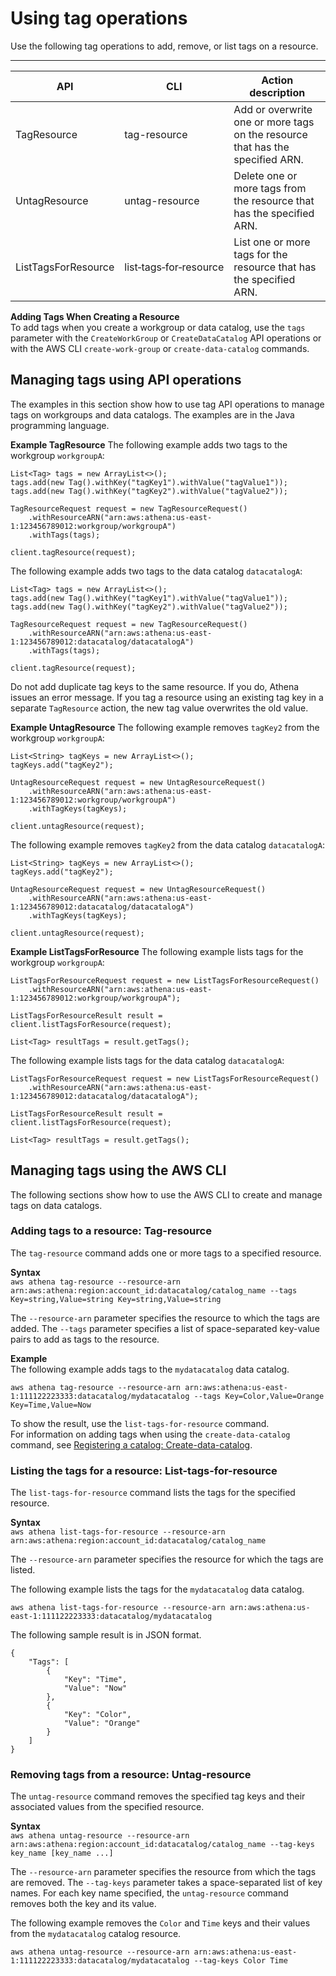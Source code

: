 # Using tag operations<a name="tags-operations"></a>

Use the following tag operations to add, remove, or list tags on a resource\.


****  

| API | CLI | Action description | 
| --- | --- | --- | 
| TagResource | tag\-resource | Add or overwrite one or more tags on the resource that has the specified ARN\. | 
| UntagResource | untag\-resource | Delete one or more tags from the resource that has the specified ARN\. | 
| ListTagsForResource | list‑tags‑for‑resource | List one or more tags for the resource that has the specified ARN\. | 

**Adding Tags When Creating a Resource**  
To add tags when you create a workgroup or data catalog, use the `tags` parameter with the `CreateWorkGroup` or `CreateDataCatalog` API operations or with the AWS CLI `create-work-group` or `create-data-catalog` commands\.

## Managing tags using API operations<a name="tags-operations-examples-java"></a>

The examples in this section show how to use tag API operations to manage tags on workgroups and data catalogs\. The examples are in the Java programming language\.

**Example TagResource**  <a name="example1"></a>
The following example adds two tags to the workgroup `workgroupA`:  

```
List<Tag> tags = new ArrayList<>();
tags.add(new Tag().withKey("tagKey1").withValue("tagValue1"));
tags.add(new Tag().withKey("tagKey2").withValue("tagValue2"));

TagResourceRequest request = new TagResourceRequest()
    .withResourceARN("arn:aws:athena:us-east-1:123456789012:workgroup/workgroupA")
    .withTags(tags);

client.tagResource(request);
```
The following example adds two tags to the data catalog `datacatalogA`:  

```
List<Tag> tags = new ArrayList<>();
tags.add(new Tag().withKey("tagKey1").withValue("tagValue1"));
tags.add(new Tag().withKey("tagKey2").withValue("tagValue2"));

TagResourceRequest request = new TagResourceRequest()
    .withResourceARN("arn:aws:athena:us-east-1:123456789012:datacatalog/datacatalogA")
    .withTags(tags);

client.tagResource(request);
```
Do not add duplicate tag keys to the same resource\. If you do, Athena issues an error message\. If you tag a resource using an existing tag key in a separate `TagResource` action, the new tag value overwrites the old value\.

**Example UntagResource**  <a name="example2"></a>
The following example removes `tagKey2` from the workgroup `workgroupA`:  

```
List<String> tagKeys = new ArrayList<>();
tagKeys.add("tagKey2");

UntagResourceRequest request = new UntagResourceRequest()
    .withResourceARN("arn:aws:athena:us-east-1:123456789012:workgroup/workgroupA")
    .withTagKeys(tagKeys);

client.untagResource(request);
```
The following example removes `tagKey2` from the data catalog `datacatalogA`:  

```
List<String> tagKeys = new ArrayList<>();
tagKeys.add("tagKey2");

UntagResourceRequest request = new UntagResourceRequest()
    .withResourceARN("arn:aws:athena:us-east-1:123456789012:datacatalog/datacatalogA")
    .withTagKeys(tagKeys);

client.untagResource(request);
```

**Example ListTagsForResource**  <a name="example3"></a>
The following example lists tags for the workgroup `workgroupA`:  

```
ListTagsForResourceRequest request = new ListTagsForResourceRequest()
    .withResourceARN("arn:aws:athena:us-east-1:123456789012:workgroup/workgroupA");

ListTagsForResourceResult result = client.listTagsForResource(request);

List<Tag> resultTags = result.getTags();
```
The following example lists tags for the data catalog `datacatalogA`:  

```
ListTagsForResourceRequest request = new ListTagsForResourceRequest()
    .withResourceARN("arn:aws:athena:us-east-1:123456789012:datacatalog/datacatalogA");

ListTagsForResourceResult result = client.listTagsForResource(request);

List<Tag> resultTags = result.getTags();
```

## Managing tags using the AWS CLI<a name="tags-operations-examples-cli"></a>

The following sections show how to use the AWS CLI to create and manage tags on data catalogs\.

### Adding tags to a resource: Tag\-resource<a name="tags-operations-examples-cli-tag-resource"></a>

The `tag-resource` command adds one or more tags to a specified resource\.

**Syntax**  
`aws athena tag-resource --resource-arn arn:aws:athena:region:account_id:datacatalog/catalog_name --tags Key=string,Value=string Key=string,Value=string`

The `--resource-arn` parameter specifies the resource to which the tags are added\. The `--tags` parameter specifies a list of space\-separated key\-value pairs to add as tags to the resource\. 

**Example**  
The following example adds tags to the `mydatacatalog` data catalog\.  

```
aws athena tag-resource --resource-arn arn:aws:athena:us-east-1:111122223333:datacatalog/mydatacatalog --tags Key=Color,Value=Orange Key=Time,Value=Now
```
To show the result, use the `list-tags-for-resource` command\.   
For information on adding tags when using the `create-data-catalog` command, see [Registering a catalog: Create\-data\-catalog](datastores-hive-cli.md#datastores-hive-cli-registering-a-catalog)\.

### Listing the tags for a resource: List\-tags\-for\-resource<a name="tags-operations-examples-cli-list-tags-for-resource"></a>

The `list-tags-for-resource` command lists the tags for the specified resource\.

**Syntax**  
`aws athena list-tags-for-resource --resource-arn arn:aws:athena:region:account_id:datacatalog/catalog_name`

The `--resource-arn` parameter specifies the resource for which the tags are listed\. 

The following example lists the tags for the `mydatacatalog` data catalog\.

```
aws athena list-tags-for-resource --resource-arn arn:aws:athena:us-east-1:111122223333:datacatalog/mydatacatalog
```

The following sample result is in JSON format\.

```
{
    "Tags": [
        {
            "Key": "Time",
            "Value": "Now"
        },
        {
            "Key": "Color",
            "Value": "Orange"
        }
    ]
}
```

### Removing tags from a resource: Untag\-resource<a name="tags-operations-examples-cli-untag-resource"></a>

The `untag-resource` command removes the specified tag keys and their associated values from the specified resource\.

**Syntax**  
`aws athena untag-resource --resource-arn arn:aws:athena:region:account_id:datacatalog/catalog_name --tag-keys key_name [key_name ...]` 

The `--resource-arn` parameter specifies the resource from which the tags are removed\. The `--tag-keys` parameter takes a space\-separated list of key names\. For each key name specified, the `untag-resource` command removes both the key and its value\.

The following example removes the `Color` and `Time` keys and their values from the `mydatacatalog` catalog resource\.

```
aws athena untag-resource --resource-arn arn:aws:athena:us-east-1:111122223333:datacatalog/mydatacatalog --tag-keys Color Time
```